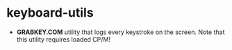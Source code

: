 # keyboard-utils

- **GRABKEY.COM** utility that logs every keystroke on the screen. Note that this utility requires loaded CP/M!
